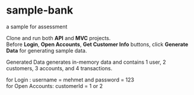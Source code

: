 # sample-bank
a sample for assessment

Clone and run both <strong>API</strong> and <strong>MVC</strong> projects. <br/>
Before <strong>Login</strong>, <strong>Open Accounts</strong>, <strong>Get Customer Info</strong> buttons, click <strong>Generate Data</strong> for generating sample data.</br>

Generated Data generates in-memory data and contains 1 user, 2 customers, 3 accounts, and 4 transactions.

for Login : username = mehmet and password = 123 </br>
for Open Accounts: customerId = 1 or 2 </br>

